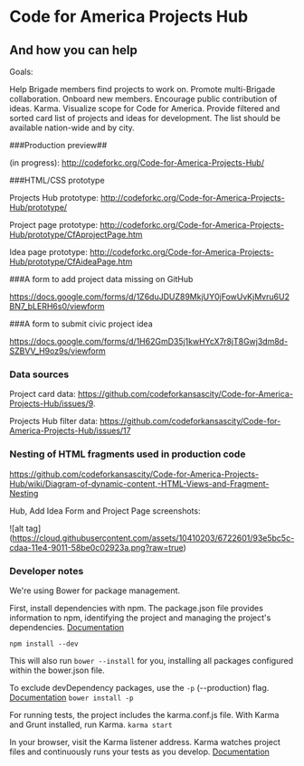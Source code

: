 # Code for America Projects Hub
## And how you can help
Goals:

Help Brigade members find projects to work on. Promote multi-Brigade collaboration. Onboard new members. Encourage public contribution of ideas. Karma. Visualize scope for Code for America. Provide filtered and sorted card list of projects and ideas for development. The list should be available nation-wide and by city.  

###Production preview##

(in progress): http://codeforkc.org/Code-for-America-Projects-Hub/

###HTML/CSS prototype

Projects Hub prototype: http://codeforkc.org/Code-for-America-Projects-Hub/prototype/

Project page prototype: http://codeforkc.org/Code-for-America-Projects-Hub/prototype/CfAprojectPage.htm

Idea page prototype: http://codeforkc.org/Code-for-America-Projects-Hub/prototype/CfAideaPage.htm

###A form to add project data missing on GitHub

https://docs.google.com/forms/d/1Z6duJDUZ89MkjUY0jFowUvKjMvru6U2BN7_bLERH6s0/viewform

###A form to submit civic project idea

https://docs.google.com/forms/d/1H62GmD35j1kwHYcX7r8jT8Gwj3dm8d-SZBVV_H9oz9s/viewform

### Data sources

Project card data: https://github.com/codeforkansascity/Code-for-America-Projects-Hub/issues/9.

Projects Hub filter data: https://github.com/codeforkansascity/Code-for-America-Projects-Hub/issues/17

### Nesting of HTML fragments used in production code

https://github.com/codeforkansascity/Code-for-America-Projects-Hub/wiki/Diagram-of-dynamic-content,-HTML-Views-and-Fragment-Nesting

Hub, Add Idea Form and Project Page screenshots:

![alt tag] (https://cloud.githubusercontent.com/assets/10410203/6722601/93e5bc5c-cdaa-11e4-9011-58be0c02923a.png?raw=true)

### Developer notes ###

We're using Bower for package management.

First, install dependencies with npm. The package.json file provides information to npm, identifying the project and managing the project's dependencies. [Documentation](https://docs.npmjs.com/files/package.json) 

`npm install --dev`

This will also run `bower --install` for you, installing all packages configured
within the bower.json file.

To exclude devDependency packages, use the `-p` (--production) flag. [Documentation](http://bower.io)
`bower install -p`

For running tests, the project includes the karma.conf.js file. With Karma and
Grunt installed, run Karma.
`karma start`

In your browser, visit the Karma listener address. Karma watches project files and continuously runs your tests as you develop. [Documentation](http://karma-runner.github.io/0.12/intro/installation.html)
